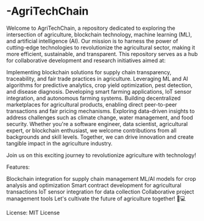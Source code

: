 # -AgriTechChain
Welcome to AgriTechChain, a repository dedicated to exploring the intersection of agriculture, blockchain technology, machine learning (ML), and artificial intelligence (AI). Our mission is to harness the power of cutting-edge technologies to revolutionize the agricultural sector, making it more efficient, sustainable, and transparent.
This repository serves as a hub for collaborative development and research initiatives aimed at:

Implementing blockchain solutions for supply chain transparency, traceability, and fair trade practices in agriculture.
Leveraging ML and AI algorithms for predictive analytics, crop yield optimization, pest detection, and disease diagnosis.
Developing smart farming applications, IoT sensor integration, and autonomous farming systems.
Building decentralized marketplaces for agricultural products, enabling direct peer-to-peer transactions and fair pricing mechanisms.
Exploring data-driven insights to address challenges such as climate change, water management, and food security.
Whether you're a software engineer, data scientist, agricultural expert, or blockchain enthusiast, we welcome contributions from all backgrounds and skill levels. Together, we can drive innovation and create tangible impact in the agriculture industry.

Join us on this exciting journey to revolutionize agriculture with technology!

Features:

Blockchain integration for supply chain management
ML/AI models for crop analysis and optimization
Smart contract development for agricultural transactions
IoT sensor integration for data collection
Collaborative project management tools
Let's cultivate the future of agriculture together! 🌱💻

License: MIT License









